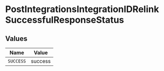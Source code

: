 # PostIntegrationsIntegrationIDRelinkSuccessfulResponseStatus


## Values

| Name      | Value     |
| --------- | --------- |
| `SUCCESS` | success   |